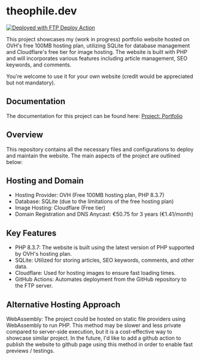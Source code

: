 # theophile.dev
[<img alt="Deployed with FTP Deploy Action" src="https://img.shields.io/badge/Deployed With-FTP DEPLOY ACTION-%3CCOLOR%3E?style=for-the-badge&color=0077b6">](https://github.com/SamKirkland/FTP-Deploy-Action)

This project showcases my (work in progress) portfolio website hosted on OVH's free 100MB hosting plan, utilizing SQLite for database management and Cloudflare's free tier for image hosting. The website is built with PHP and will incorporates various features including article management, SEO keywords, and comments.

You're welcome to use it for your own website (credit would be appreciated but not mandatory).

## Documentation

The documentation for this project can be found here: [Project: Portfolio](https://learning-php-mysql.tiddlyhost.com/#:[created[20240203150245488]])

## Overview

This repository contains all the necessary files and configurations to deploy and maintain the website. The main aspects of the project are outlined below:

## Hosting and Domain

* Hosting Provider: OVH (Free 100MB hosting plan, PHP 8.3.7)
* Database: SQLite (due to the limitations of the free hosting plan)
* Image Hosting: Cloudflare (Free tier)
* Domain Registration and DNS Anycast: €50.75 for 3 years (€1.41/month)

## Key Features

* PHP 8.3.7: The website is built using the latest version of PHP supported by OVH's hosting plan.
* SQLite: Utilized for storing articles, SEO keywords, comments, and other data.
* Cloudflare: Used for hosting images to ensure fast loading times.
* GitHub Actions: Automates deployment from the GitHub repository to the FTP server.

## Alternative Hosting Approach

WebAssembly: The project could be hosted on static file providers using WebAssembly to run PHP. This method may be slower and less private compared to server-side execution, but it is a cost-effective way to showcase similar project. In the future, I'd like to add a github action to publish the website to github page using this method in order to enable fast previews / testings.

